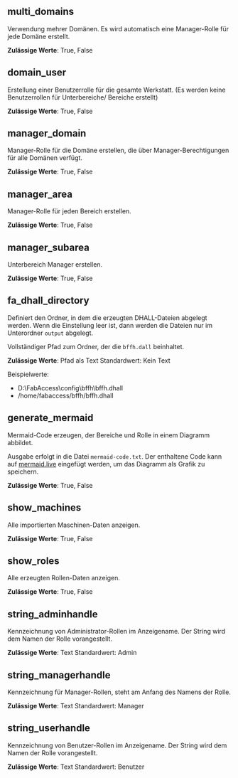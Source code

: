 ## multi_domains
Verwendung mehrer Domänen. Es wird automatisch eine Manager-Rolle für jede Domäne erstellt.

**Zulässige Werte**: True, False

##  domain_user
Erstellung einer Benutzerrolle für die gesamte Werkstatt. (Es werden keine Benutzerrollen für Unterbereiche/ Bereiche erstellt)

**Zulässige Werte**: True, False

## manager_domain
Manager-Rolle für die Domäne erstellen, die über Manager-Berechtigungen für alle Domänen verfügt.

**Zulässige Werte**: True, False

## manager_area
Manager-Rolle für jeden Bereich erstellen.                                                                    

**Zulässige Werte**: True, False

## manager_subarea
Unterbereich Manager erstellen.                                     

**Zulässige Werte**: True, False

## fa_dhall_directory
Definiert den Ordner, in dem die erzeugten DHALL-Dateien abgelegt werden. Wenn die Einstellung leer ist, dann werden die Dateien nur im Unterordner `output` abgelegt.

Vollständiger Pfad zum Ordner, der die `bffh.dall` beinhaltet.

**Zulässige Werte**: Pfad als Text
Standardwert: Kein Text

Beispielwerte:

- D:\FabAccess\config\bffh\bffh.dhall
- /home/fabaccess/bffh/bffh.dhall

## generate_mermaid
Mermaid-Code erzeugen, der Bereiche und Rolle in einem Diagramm abbildet.

Ausgabe erfolgt in die Datei `mermaid-code.txt`. Der enthaltene Code kann auf [mermaid.live](https://mermaid.live/) eingefügt werden, um das Diagramm als Grafik zu speichern.

**Zulässige Werte**: True, False

## show_machines
Alle importierten Maschinen-Daten anzeigen.                                                                   

**Zulässige Werte**: True, False

## show_roles
Alle erzeugten Rollen-Daten anzeigen.                                                                         

**Zulässige Werte**: True, False

## string_adminhandle
Kennzeichnung von Administrator-Rollen im Anzeigename. Der String wird dem Namen der Rolle vorangestellt.

**Zulässige Werte**: Text
Standardwert: Admin

## string_managerhandle
Kennzeichnung für Manager-Rollen, steht am Anfang des Namens der Rolle.

**Zulässige Werte**: Text
Standardwert: Manager

## string_userhandle
Kennzeichnung von Benutzer-Rollen im Anzeigename. Der String wird dem Namen der Rolle vorangestellt.

**Zulässige Werte**: Text
Standardwert: Benutzer